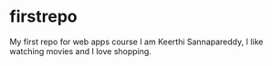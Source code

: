 # firstrepo
My first repo for web apps course
I am Keerthi Sannapareddy, I like watching movies and I love shopping.
